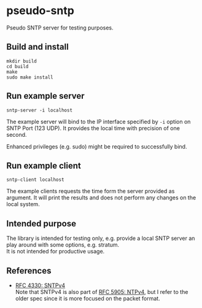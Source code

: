 # pseudo-sntp
Pseudo SNTP server for testing purposes.

## Build and install

````
mkdir build
cd build
make
sudo make install
````

## Run example server

````
sntp-server -i localhost
````

The example server will bind to the IP interface specified by `-i` option on SNTP Port (123 UDP). It provides the local time with precision of one second.

Enhanced privileges (e.g. sudo) might be required to successfully bind.

## Run example client

````
sntp-client localhost
````

The example clients requests the time form the server provided as argument. It will print the results and does not perform any changes on the local system.

## Intended purpose

The library is intended for testing only, e.g. provide a local SNTP server an play around with some options, e.g. stratum.  
It is not intended for productive usage.

## References

- [RFC 4330: SNTPv4](https://datatracker.ietf.org/doc/html/rfc4330)  
  Note that SNTPv4 is also part of [RFC 5905: NTPv4](https://datatracker.ietf.org/doc/html/rfc5905), but I refer to the older spec since it is more focused on the packet format.